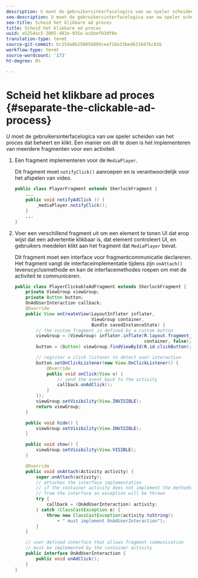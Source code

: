 ```yaml
---
description: U moet de gebruikersinterfacelogica van uw speler scheiden van het proces dat beheert en klikt. Een manier om dit te doen is het implementeren van meerdere fragmenten voor een activiteit.
seo-description: U moet de gebruikersinterfacelogica van uw speler scheiden van het proces dat beheert en klikt. Een manier om dit te doen is het implementeren van meerdere fragmenten voor een activiteit.
seo-title: Scheid het klikbare ad proces
title: Scheid het klikbare ad proces
uuid: a5254ac5-3005-483e-935e-acbbef03df0e
translation-type: tm+mt
source-git-commit: bc35da8b258056809ceaf18e33bed631047bc81b
workflow-type: tm+mt
source-wordcount: '173'
ht-degree: 0%

---
```



# Scheid het klikbare ad proces {#separate-the-clickable-ad-process}

U moet de gebruikersinterfacelogica van uw speler scheiden van het proces dat beheert en klikt. Een manier om dit te doen is het implementeren van meerdere fragmenten voor een activiteit.

1. Eén fragment implementeren voor de `MediaPlayer`.

   Dit fragment moet `notifyClick()` aanroepen en is verantwoordelijk voor het afspelen van video.

   ```java
   public class PlayerFragment extends SherlockFragment { 
       ... 
       public void notifyAdClick () { 
           _mediaPlayer.notifyClick(); 
       } 
       ... 
   } 
   ```

1. Voer een verschillend fragment uit om een element te tonen UI dat erop wijst dat een advertentie klikbaar is, dat element controleert UI, en gebruikers meedelen klikt aan het fragment dat `MediaPlayer` bevat.

   Dit fragment moet een interface voor fragmentcommunicatie declareren. Het fragment vangt de interfaceimplementatie tijdens zijn `onAttach()` levenscyclusmethode en kan de interfacemethodes roepen om met de activiteit te communiceren.

   ```java
   public class PlayerClickableAdFragment extends SherlockFragment { 
       private ViewGroup viewGroup; 
       private Button button; 
       OnAdUserInteraction callback; 
       @Override 
       public View onCreateView(LayoutInflater inflater,  
                                ViewGroup container,  
                                Bundle savedInstanceState) { 
           // the custom fragment is defined by a custom button 
           viewGroup = (ViewGroup) inflater.inflate(R.layout.fragment_player_clickable_ad,  
                                                    container, false); 
           button = (Button) viewGroup.findViewById(R.id.clickButton); 
   
           // register a click listener to detect user interaction 
           button.setOnClickListener(new View.OnClickListener() { 
               @Override 
               public void onClick(View v) { 
                   // send the event back to the activity 
                   callback.onAdClick(); 
               } 
           }); 
           viewGroup.setVisibility(View.INVISIBLE); 
           return viewGroup; 
       } 
   
       public void hide() { 
           viewGroup.setVisibility(View.INVISIBLE); 
       } 
   
       public void show() { 
           viewGroup.setVisibility(View.VISIBLE);     
       } 
   
       @Override 
       public void onAttach(Activity activity) { 
           super.onAttach(activity); 
           // attaches the interface implementation 
           // if the container activity does not implement the methods  
           // from the interface an exception will be thrown 
           try { 
               callback = (OnAdUserInteraction) activity; 
           } catch (ClassCastException e) { 
               throw new ClassCastException(activity.toString() 
                   + " must implement OnAdUserInteraction"); 
           }     
       } 
   
       // user defined interface that allows fragment communication 
       // must be implemented by the container activity 
       public interface OnAdUserInteraction { 
           public void onAdClick(); 
       } 
   } 
   ```
